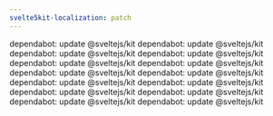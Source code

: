 ```yaml
---
svelte5kit-localization: patch
---
```


dependabot: update @sveltejs/kit
dependabot: update @sveltejs/kit
dependabot: update @sveltejs/kit
dependabot: update @sveltejs/kit
dependabot: update @sveltejs/kit
dependabot: update @sveltejs/kit
dependabot: update @sveltejs/kit
dependabot: update @sveltejs/kit
dependabot: update @sveltejs/kit
dependabot: update @sveltejs/kit
dependabot: update @sveltejs/kit
dependabot: update @sveltejs/kit
dependabot: update @sveltejs/kit
dependabot: update @sveltejs/kit

